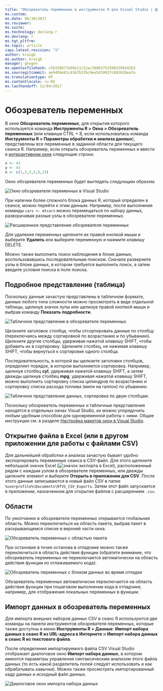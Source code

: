 ```yaml
---
title: "Обозреватель переменных в инструментах R для Visual Studio | Документация Майкрософт"
ms.custom: 
ms.date: 06/30/2017
ms.reviewer: 
ms.suite: 
ms.technology: devlang-r
ms.devlang: r
ms.tgt_pltfrm: 
ms.topic: article
caps.latest.revision: "1"
author: kraigb
ms.author: kraigb
manager: ghogen
ms.openlocfilehash: c56250677e99a11c52ac368037525803394242b3
ms.sourcegitcommit: ae9450e81c4167b3fbc9ee5d1992fc693628eafa
ms.translationtype: HT
ms.contentlocale: ru-RU
ms.lasthandoff: 12/04/2017
---
```

# <a name="variable-explorer"></a>Обозреватель переменных

В окне **Обозреватель переменных**, для открытия которого используется команда **Инструменты R > Окна > Обозреватель переменных** (или клавиши CTRL + 8, если использовалась команда **Инструменты R > Параметры обработки и анализа данных**), представлены все переменные в заданной области для текущего сеанса R. Например, если открыть обозреватель переменных и ввести в [интерактивном окне](interactive-repl.md) следующие строки:

```R
x <- 42
y <- 43
n <- c(1,2,3,5,8,13)
```
 
Окно обозревателя переменных будет выглядеть следующим образом.

![Окно обозревателя переменных в Visual Studio](media/variable-explorer-window.png)

При наличии более сложного блока данных R, который определен в сеансе, можно перейти к этим данным. Например, после выполнения команды `cars <- mtcars` можно перемещаться по набору данных, разворачивая разные узлы в обозревателе переменных.
 
![Расширенное представление обозревателя переменных](media/variable-explorer-expanded-results.png)
 
Для удаления переменных щелкните их правой кнопкой мыши и выберите **Удалить** или выберите переменную и нажмите клавишу DELETE.

Можно также выполнить поиск наблюдения в блоке данных, воспользовавшись последовательным поиском. Сначала разверните узлы в блоке данных, в котором требуется выполнить поиск, а затем введите условия поиска в поле поиска.

## <a name="details-table-view"></a>Подробное представление (таблица)

Поскольку данные зачастую представлены в табличном формате, данные любого типа сложности можно просмотреть в виде отдельной таблицы, щелкнув значок лупы или щелкнув правой кнопкой мыши и выбрав команду **Показать подробности**. 

![Табличное представление в обозревателе переменных](media/variable-explorer-table-view.png)

Щелкните заголовок столбца, чтобы отсортировать данные по столбцу (переключаясь между сортировкой по возрастанию и по убыванию). Щелкните другие столбцы, удерживая нажатой клавишу SHIFT, чтобы добавить их в сортировку. Щелкните столбец, не нажимая клавишу SHIFT, чтобы вернуться к сортировке одного столбца.

Последовательность, в которой вы щелкаете заголовки столбцов, определяет порядок, в котором выполняется сортировка. Например, щелкнув столбец **cyl**, удерживая нажатой клавишу SHIFT, а затем дважды щелкнув столбец **mpg**, удерживая нажатой клавишу SHIFT, можно выполнить сортировку списка цилиндров по возрастанию и сортировку списка расхода топлива (мили на галлон) по убыванию.

![Табличное представление данных, сортировка по двум столбцам.](media/variable-explorer-table-view-sorting.png)

Поскольку обозреватель переменных и табличные представления находятся в отдельных окнах Visual Studio, их можно упорядочить любым удобным способом для одновременной работы с ними. Общие инструкции см. в разделе [Настройка макетов окон в Visual Studio](../ide/customizing-window-layouts-in-visual-studio.md).

## <a name="open-in-excel-or-other-csv-capable-application"></a>Открытие файла в Excel (или в другом приложении для работы с файлами CSV)

Для дальнейшей обработки и анализа зачастую бывает удобно экспортировать переменные сеанса в CSV-файл. Для этого щелкните небольшой значок Excel (![значок экспорта в Excel](media/variable-explorer-excel-icon.png)), расположенный рядом с каждым узлом в обозревателе переменных, или дважды щелкните элемент и выберите **Открыть в приложении для CSV**. После этого данные записываются в новый файл CSV в папке `%userprofile%\Documents\RTVS_CSV_Exports`. Затем этот файл запускается в приложении, назначенном для открытия файлов с расширением `.csv`.

## <a name="scopes"></a>Области

По умолчанию в обозревателе переменных открывается глобальная область. Можно переключиться на область пакета, выбрав пакет в раскрывающемся списке в верхней части окна.

![Обозреватель переменных с областью пакета](media/variable-explorer-package-scopes.png)

При остановке в точке останова в отладчике можно также переключиться в область действия функции (обратите внимание, что обозреватель переменных не переключается автоматически на область действия функции из отлаживаемого кода):

![Обозреватель переменных с блоком данных во время отладки](media/variable-explorer-as-locals-window.png)

Обозреватель переменных автоматически переключается на область действия функции при пошаговом выполнении кода в отладчике, например, для отображения локальных переменных в функции.


## <a name="importing-data-into-variable-explorer"></a>Импорт данных в обозреватель переменных

Для импорта внешних наборов данных CSV в сеанс R используются две команды на панели инструментов обозревателя переменных, которые также доступны в меню **Инструменты R > Данные**: **Импорт набора данных в сеанс R из URL-адреса в Интернете** и **Импорт набора данных в сеанс R из текстового файла**. 

После определения импортируемого файла CSV Visual Studio отображает диалоговое окно **Импорт набора данных**, в котором имеются параметры управления синтаксическим анализом этого файла данных (то есть какой разделитель полей следует использовать и как обрабатывать кавычки). Можно также просмотреть импортированный кадр данных и исходный файл данных.

![Диалоговое окно импорта набора данных](media/variable-explorer-import-dataset-dialog.png)
